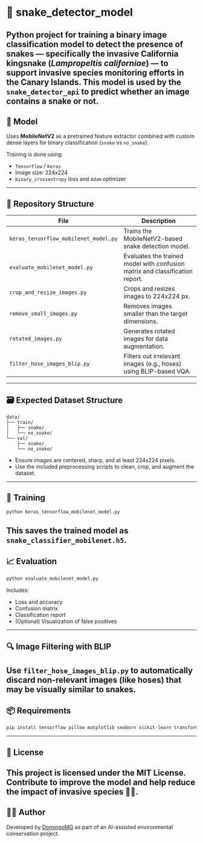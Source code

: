 # 🐍 snake_detector_model
Python project for training a binary image classification model to detect the presence of snakes — specifically the invasive **California kingsnake** (*Lampropeltis californiae*) — to support invasive species monitoring efforts in the Canary Islands.
This model is used by the `snake_detector_api` to predict whether an image contains a snake or not.
---

## 🧠 Model
Uses **MobileNetV2** as a pretrained feature extractor combined with custom dense layers for binary classification (`snake` vs `no_snake`).

Training is done using:
- `TensorFlow` / `Keras`
- Image size: 224x224
- `binary_crossentropy` loss and `Adam` optimizer
---

## 📁 Repository Structure
| File | Description |
|------|-------------|
| `keras_tensorflow_mobilenet_model.py` | Trains the MobileNetV2-based snake detection model. |
| `evaluate_mobilenet_model.py` | Evaluates the trained model with confusion matrix and classification report. |
| `crop_and_resize_images.py` | Crops and resizes images to 224x224 px. |
| `remove_small_images.py` | Removes images smaller than the target dimensions. |
| `rotated_images.py` | Generates rotated images for data augmentation. |
| `filter_hose_images_blip.py` | Filters out irrelevant images (e.g., hoses) using BLIP-based VQA. |
---

## 🗃️ Expected Dataset Structure
```
data/
├── train/
│   ├── snake/
│   └── no_snake/
└── val/
    ├── snake/
    └── no_snake/
```
- Ensure images are centered, sharp, and at least 224x224 pixels.
- Use the included preprocessing scripts to clean, crop, and augment the dataset.
---

## 🚀 Training
```bash
python keras_tensorflow_mobilenet_model.py
```
This saves the trained model as `snake_classifier_mobilenet.h5`.
---

## 📈 Evaluation
```bash
python evaluate_mobilenet_model.py
```

Includes:
- Loss and accuracy
- Confusion matrix
- Classification report
- (Optional) Visualization of false positives
---

## 🔍 Image Filtering with BLIP
Use `filter_hose_images_blip.py` to automatically discard non-relevant images (like hoses) that may be visually similar to snakes.
---

## 📦 Requirements
```bash
pip install tensorflow pillow matplotlib seaborn scikit-learn transformers
```

---

## 📜 License
This project is licensed under the MIT License.  
Contribute to improve the model and help reduce the impact of invasive species 🐍🌿.
---

## 👨‍💻 Author
Developed by [DomingoMG](https://github.com/DomingoMG) as part of an AI-assisted environmental conservation project.
